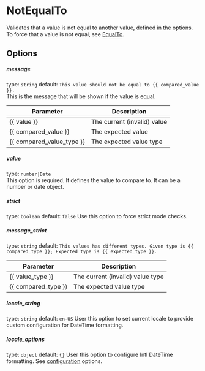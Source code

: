 # NotEqualTo
Validates that a value is not equal to another value, defined in the options. To force that a value is not 
equal, see [EqualTo](EqualTo.md).

## Options

##### message
type: `string` default: `This value should not be equal to {{ compared_value }}.`  
This is the message that will be shown if the value is equal.

| Parameter | Description |
|---|---|
| {{ value }} | The current (invalid) value
| {{ compared_value }} | The expected value
| {{ compared_value_type }} | The expected value type

##### value
type: `number|Date`  
This option is required. It defines the value to compare to. It can be a number or date object.

##### strict
type: `boolean` default: `false` 
Use this option to force strict mode checks.

##### message_strict
type: `string` default: `This values has different types. Given type is {{ compared_type }}; Expected type is {{ expected_type }}.`

| Parameter | Description |
|---|---|
| {{ value_type }} | The current (invalid) value type
| {{ compared_type }} | The expected value type

##### locale_string
type: `string` default: `en-US`
User this option to set current locale to provide custom configuration for DateTime formatting.

##### locale_options
type: `object` default: `{}`
User this option to configure Intl DateTime formatting. 
See [configuration](https://developer.mozilla.org/en-US/docs/Web/JavaScript/Reference/Global_Objects/DateTimeFormat) options.
